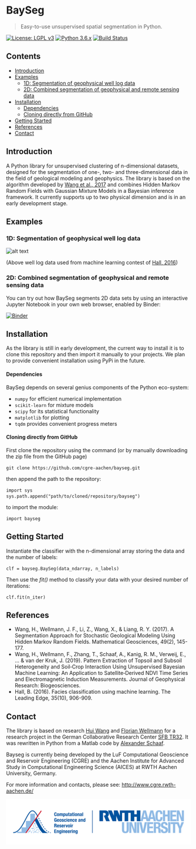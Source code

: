 # BaySeg

> Easy-to-use unsupervised spatial segmentation in Python.

[![License: LGPL v3](https://img.shields.io/badge/License-LGPL%20v3-blue.svg)]()
[![Python 3.6.x](https://img.shields.io/badge/Python-3.6.x-blue.svg)]()
[![Build Status](https://travis-ci.org/cgre-aachen/bayseg.svg?branch=master)](https://travis-ci.org/cgre-aachen/bayseg)

## Contents

+ [Introduction](#introduction)
+ [Examples](#examples)
  - [1D: Segmentation of geophysical well log data](#1d-segmentation-of-geophysical-well-log-data)
  - [2D: Combined segmentation of geophysical and remote sensing data](#2d-combined-segmentation-of-geophysical-and-remote-sensing-data)
+ [Installation](#installation)
  - [Dependencies](#dependencies)
  - [Cloning directly from GitHub](#cloning-directly-from-github)
+ [Getting Started](#getting-started)
+ [References](#references)
+ [Contact](#contact)

## Introduction

A Python library for unsupervised clustering of n-dimensional datasets, designed for the segmentation of one-, two- 
and three-dimensional data in the field of geological modeling and geophysics. The library is based on the algorithm 
developed by [Wang et al., 2017](https://link.springer.com/article/10.1007/s11004-016-9663-9) and combines Hidden Markov
Random Fields with Gaussian Mixture Models in a Bayesian inference framework. It currently supports up to two physical 
dimension and is in an early development stage.
 
## Examples



### 1D: Segmentation of geophysical well log data

![alt text](data/figures/front_gif.gif)

(Above well log data used from machine learning contest of [Hall, 2016](https://library.seg.org/doi/abs/10.1190/tle35100906.1))

### 2D: Combined segmentation of geophysical and remote sensing data

You can try out how BaySeg segments 2D data sets by using an interactive Jupyter Notebook in your own web browser, enabled by Binder:

[![Binder](https://mybinder.org/badge.svg)](https://mybinder.org/v2/gh/cgre-aachen/bayseg/master?filepath=notebooks%2Ftr32_presentation_example.ipynb)


## Installation

As the library is still in early development, the current way to install it is to clone this repository
and then import it manually to your projects. We plan to provide convenient installation using PyPi in the future.

#### Dependencies

BaySeg depends on several genius components of the Python eco-system:

* `numpy` for efficient numerical implementation
* `scikit-learn` for mixture models
* `scipy` for its statistical functionality
* `matplotlib` for plotting
* `tqdm` provides convenient progress meters

#### Cloning directly from GitHub

First clone the repository using the command (or by manually downloading the zip file from the GitHub page)

    git clone https://github.com/cgre-aachen/bayseg.git

then append the path to the repository:
    
    import sys
    sys.path.append("path/to/cloned/repository/bayseg")
    
to import the module:

    import bayseg

## Getting Started

Instantiate the classifier with the n-dimensional array storing the data and the number of labels:

    clf = bayseg.BaySeg(data_ndarray, n_labels)
    
Then use the _fit()_ method to classify your data with your desired number of iterations:

    clf.fit(n_iter)

## References

* Wang, H., Wellmann, J. F., Li, Z., Wang, X., & Liang, R. Y. (2017). A Segmentation Approach for Stochastic Geological Modeling Using Hidden Markov Random Fields. Mathematical Geosciences, 49(2), 145-177.
* Wang, H., Wellmann, F., Zhang, T., Schaaf, A., Kanig, R. M., Verweij, E., ... & van der Kruk, J. (2019). Pattern Extraction of Topsoil and Subsoil Heterogeneity and Soil‐Crop Interaction Using Unsupervised Bayesian Machine Learning: An Application to Satellite‐Derived NDVI Time Series and Electromagnetic Induction Measurements. Journal of Geophysical Research: Biogeosciences.
* Hall, B. (2016). Facies classification using machine learning. The Leading Edge, 35(10), 906-909.

## Contact

The library is based on research [Hui Wang](https://www.researchgate.net/profile/Hui_Wang122) and [Florian Wellmann](http://www.cgre.rwth-aachen.de/go/id/qpan/lidx/1/gguid/0x5440F5A53D654C41874F09C577FE4005) for a research project in the German Collaborative Research Center [SFB TR32](http://www.tr32db.uni-koeln.de/site/index.php). It was rewritten in Python from a Matlab code by [Alexander Schaaf](https://www.researchgate.net/profile/Alexander_Schaaf4).

Bayseg is currently being developed by the LuF Computational Geoscience and Reservoir 
Engineering (CGRE) and the Aachen Institute for Advanced Study in Computational Engineering Science (AICES) at RWTH Aachen University, Germany.

For more information and contacts, please see: http://www.cgre.rwth-aachen.de/

![CGRE RWTH Aachen](data/figures/rwth_geoscience_rgb.jpg)
